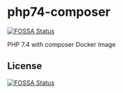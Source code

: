 # php74-composer
[![FOSSA Status](https://app.fossa.io/api/projects/git%2Bgithub.com%2Fjsdecena%2Fphp72-composer.svg?type=shield)](https://app.fossa.io/projects/git%2Bgithub.com%2Fjsdecena%2Fphp72-composer?ref=badge_shield)

PHP 7.4 with composer Docker Image


## License
[![FOSSA Status](https://app.fossa.io/api/projects/git%2Bgithub.com%2Fjsdecena%2Fphp72-composer.svg?type=large)](https://app.fossa.io/projects/git%2Bgithub.com%2Fjsdecena%2Fphp72-composer?ref=badge_large)
